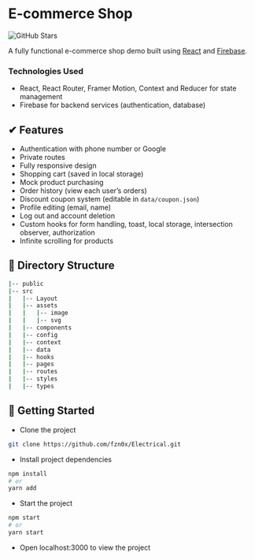 # E-commerce Shop

![GitHub Stars](https://img.shields.io/github/stars/fzn0x/Electrical)

A fully functional e-commerce shop demo built using [React](https://github.com/facebook/react) and [Firebase](https://firebase.google.com/).

### Technologies Used

- React, React Router, Framer Motion, Context and Reducer for state management
- Firebase for backend services (authentication, database)

## ✔ Features

- Authentication with phone number or Google
- Private routes
- Fully responsive design
- Shopping cart (saved in local storage)
- Mock product purchasing
- Order history (view each user’s orders)
- Discount coupon system (editable in `data/coupon.json`)
- Profile editing (email, name)
- Log out and account deletion
- Custom hooks for form handling, toast, local storage, intersection observer, authorization
- Infinite scrolling for products

## 🌴 Directory Structure

```bash
|-- public
|-- src
|   |-- Layout
|   |-- assets
|   |   |-- image
|   |   |-- svg
|   |-- components
|   |-- config
|   |-- context
|   |-- data
|   |-- hooks
|   |-- pages
|   |-- routes
|   |-- styles
|   |-- types
```

## 🚀 Getting Started

- Clone the project

```bash
git clone https://github.com/fzn0x/Electrical.git
```

- Install project dependencies

```bash
npm install
# or
yarn add
```

- Start the project

```bash
npm start
# or
yarn start
```

- Open localhost:3000 to view the project
